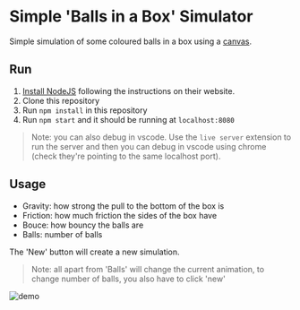 # Simple 'Balls in a Box' Simulator

Simple simulation of some coloured balls in a box using a [canvas](https://developer.mozilla.org/en-US/docs/Web/API/Canvas_API).

## Run

1. [Install NodeJS](https://nodejs.org/) following the instructions on their website.
2. Clone this repository
3. Run `npm install` in this repository
4. Run `npm start` and it should be running at `localhost:8080`

> Note: you can also debug in vscode. Use the `live server` extension to run the server and then you can debug in vscode using chrome (check they're pointing to the same localhost port).

## Usage

* Gravity: how strong the pull to the bottom of the box is
* Friction: how much friction the sides of the box have
* Bouce: how bouncy the balls are
* Balls: number of balls

The 'New' button will create a new simulation.

> Note: all apart from 'Balls' will change the current animation, to change number of balls, you also have to click 'new'

![demo](img/demo.gif)
